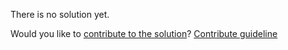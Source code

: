 
There is no solution yet.

Would you like to [contribute to the solution](https://github.com/BFEdev/BFE.dev-solutions/blob/main/question/what-is-the-pros-and-cons-of-node.js_en.md)? [Contribute guideline](https://github.com/BFEdev/BFE.dev-solutions#how-to-contribute)
